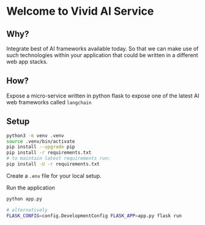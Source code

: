# Welcome to Vivid AI Service

## Why?
Integrate best of AI frameworks available today. So that we can make use of such technologies within your application that could be written in a different web app stacks.

## How?
Expose a micro-service written in python flask to expose one of the latest AI web frameworks called `langchain`

## Setup

```sh
python3 -m venv .venv
source .venv/bin/activate
pip install --upgrade pip
pip install -r requirements.txt
# to maintain latest requirements run:
pip install -U -r requirements.txt

```
Create a `.env` file for your local setup.

Run the application

```sh
python app.py

# alternatively
FLASK_CONFIG=config.DevelopmentConfig FLASK_APP=app.py flask run
```